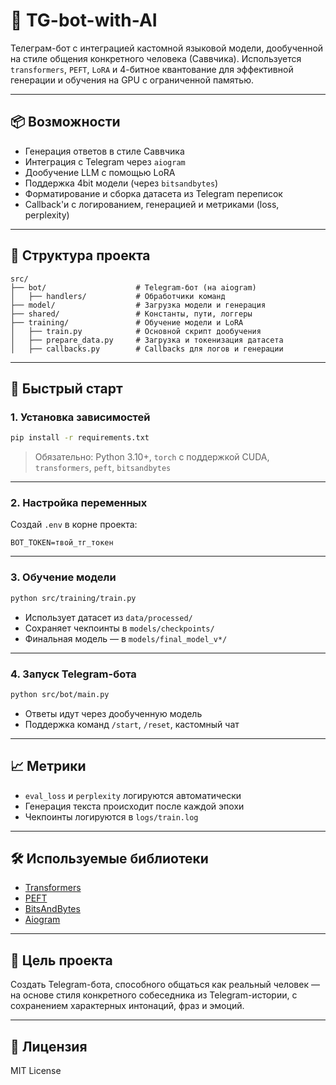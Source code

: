 # 🤖 TG-bot-with-AI

Телеграм-бот с интеграцией кастомной языковой модели, дообученной на стиле общения конкретного человека (Саввчика). Используется `transformers`, `PEFT`, `LoRA` и 4-битное квантование для эффективной генерации и обучения на GPU с ограниченной памятью.

---

## 📦 Возможности

- Генерация ответов в стиле Саввчика
- Интеграция с Telegram через `aiogram`
- Дообучение LLM с помощью LoRA
- Поддержка 4bit модели (через `bitsandbytes`)
- Форматирование и сборка датасета из Telegram переписок
- Callback'и с логированием, генерацией и метриками (loss, perplexity)

---

## 🧱 Структура проекта

```
src/
├── bot/                    # Telegram-бот (на aiogram)
│   ├── handlers/           # Обработчики команд
├── model/                  # Загрузка модели и генерация
├── shared/                 # Константы, пути, логгеры
├── training/               # Обучение модели и LoRA
│   ├── train.py            # Основной скрипт дообучения
│   ├── prepare_data.py     # Загрузка и токенизация датасета
│   ├── callbacks.py        # Callbacks для логов и генерации
```

---

## 🚀 Быстрый старт

### 1. Установка зависимостей

```bash
pip install -r requirements.txt
```

> Обязательно: Python 3.10+, `torch` с поддержкой CUDA, `transformers`, `peft`, `bitsandbytes`

---

### 2. Настройка переменных

Создай `.env` в корне проекта:

```
BOT_TOKEN=твой_тг_токен
```

---

### 3. Обучение модели

```bash
python src/training/train.py
```

- Использует датасет из `data/processed/`
- Сохраняет чекпоинты в `models/checkpoints/`
- Финальная модель — в `models/final_model_v*/`

---

### 4. Запуск Telegram-бота

```bash
python src/bot/main.py
```

- Ответы идут через дообученную модель
- Поддержка команд `/start`, `/reset`, кастомный чат

---

## 📈 Метрики

- `eval_loss` и `perplexity` логируются автоматически
- Генерация текста происходит после каждой эпохи
- Чекпоинты логируются в `logs/train.log`

---

## 🛠 Используемые библиотеки

- [Transformers](https://github.com/huggingface/transformers)
- [PEFT](https://github.com/huggingface/peft)
- [BitsAndBytes](https://github.com/TimDettmers/bitsandbytes)
- [Aiogram](https://github.com/aiogram/aiogram)

---

## 🧠 Цель проекта

Создать Telegram-бота, способного общаться как реальный человек — на основе стиля конкретного собеседника из Telegram-истории, с сохранением характерных интонаций, фраз и эмоций.

---

## 📄 Лицензия

MIT License